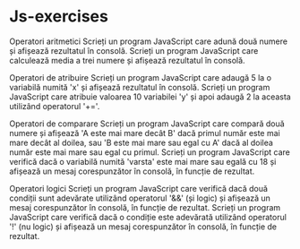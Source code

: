 # Js-exercises

Operatori aritmetici
Scrieți un program JavaScript care adună două numere și afișează rezultatul în consolă.
Scrieți un program JavaScript care calculează media a trei numere și afișează rezultatul în consolă.

Operatori de atribuire
Scrieți un program JavaScript care adaugă 5 la o variabilă numită 'x' și afișează rezultatul în consolă.
Scrieți un program JavaScript care atribuie valoarea 10 variabilei 'y' și apoi adaugă 2 la aceasta utilizând operatorul '+='.

Operatori de comparare
Scrieți un program JavaScript care compară două numere și afișează 'A este mai mare decât B' dacă primul număr este mai mare decât al doilea, sau 'B este mai mare sau egal cu A' dacă al doilea număr este mai mare sau egal cu primul.
Scrieți un program JavaScript care verifică dacă o variabilă numită 'varsta' este mai mare sau egală cu 18 și afișează un mesaj corespunzător în consolă, în funcție de rezultat.

Operatori logici
Scrieți un program JavaScript care verifică dacă două condiții sunt adevărate utilizând operatorul '&&' (și logic) și afișează un mesaj corespunzător în consolă, în funcție de rezultat.
Scrieți un program JavaScript care verifică dacă o condiție este adevărată utilizând operatorul '!' (nu logic) și afișează un mesaj corespunzător în consolă, în funcție de rezultat.
